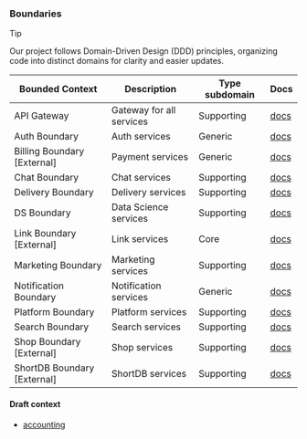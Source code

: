 ### Boundaries

> [!TIP]
>
> Our project follows Domain-Driven Design (DDD) principles, organizing code into distinct domains for clarity and easier updates.

| Bounded Context             | Description              | Type subdomain | Docs                                             |
|-----------------------------|--------------------------|----------------|--------------------------------------------------|
| API Gateway                 | Gateway for all services | Supporting     | [docs](./boundaries/api/README.md)               |
| Auth Boundary               | Auth services            | Generic        | [docs](./boundaries/auth/README.md)              |
| Billing Boundary [External] | Payment services         | Generic        | [docs](https://github.com/shortlink-org/billing) |
| Chat Boundary               | Chat services            | Supporting     | [docs](./boundaries/chat/README.md)              |
| Delivery Boundary           | Delivery services        | Supporting     | [docs](./boundaries/delivery/README.md)          |
| DS Boundary                 | Data Science services    | Supporting     | [docs](./boundaries/ds/README.md)                |
| Link Boundary [External]    | Link services            | Core           | [docs](https://github.com/shortlink-org/link)    |
| Marketing Boundary          | Marketing services       | Supporting     | [docs](./boundaries/marketing/README.md)         |
| Notification Boundary       | Notification services    | Generic        | [docs](./boundaries/notification/README.md)      |
| Platform Boundary           | Platform services        | Supporting     | [docs](./boundaries/platform/README.md)          |
| Search Boundary             | Search services          | Supporting     | [docs](./boundaries/search/README.md)            |
| Shop Boundary [External]    | Shop services            | Supporting     | [docs](https://github.com/shortlink-org/shop)    |
| ShortDB Boundary [External] | ShortDB services         | Supporting     | [docs](https://github.com/shortlink-org/shortdb) |

#### Draft context
 
- [accounting](./draft/accounting)
